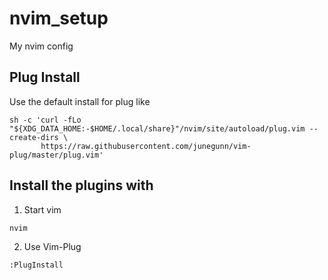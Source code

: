 # nvim_setup
My nvim config

## Plug Install
Use the default install for plug like 

```
sh -c 'curl -fLo "${XDG_DATA_HOME:-$HOME/.local/share}"/nvim/site/autoload/plug.vim --create-dirs \
       https://raw.githubusercontent.com/junegunn/vim-plug/master/plug.vim'
```

## Install the plugins with
1. Start vim

```
nvim 
```

2. Use Vim-Plug
```
:PlugInstall
```
